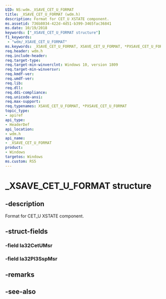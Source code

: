 ```yaml
---
UID: NS:wdm._XSAVE_CET_U_FORMAT
title: _XSAVE_CET_U_FORMAT (wdm.h)
description: Format for CET_U XSTATE component.
ms.assetid: 736b8034-422d-4d51-b399-3465fac36841
ms.date: 10/19/2018
keywords: ["_XSAVE_CET_U_FORMAT structure"]
f1_keywords:
 - "wdm/_XSAVE_CET_U_FORMAT"
ms.keywords: _XSAVE_CET_U_FORMAT, XSAVE_CET_U_FORMAT, *PXSAVE_CET_U_FORMAT, 
req.header: wdm.h
req.include-header:
req.target-type:
req.target-min-winverclnt: Windows 10, version 1809
req.target-min-winversvr:
req.kmdf-ver:
req.umdf-ver:
req.lib:
req.dll:
req.ddi-compliance:
req.unicode-ansi:
req.max-support:
req.typenames: XSAVE_CET_U_FORMAT, *PXSAVE_CET_U_FORMAT
topic_type: 
- apiref
api_type: 
- HeaderDef
api_location: 
- wdm.h
api_name: 
- _XSAVE_CET_U_FORMAT
product:
- Windows
targetos: Windows
ms.custom: RS5
---
```


# _XSAVE_CET_U_FORMAT structure

## -description
Format for CET_U XSTATE component.

## -struct-fields

### -field Ia32CetUMsr
 
### -field Ia32Pl3SspMsr
 

## -remarks

## -see-also
